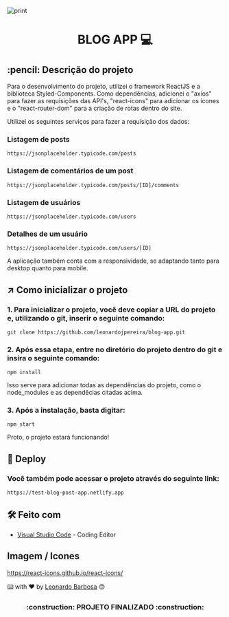 ![print](https://user-images.githubusercontent.com/87662269/227659205-188382fc-3a74-47ef-89e2-a32fc0f6b32f.JPG)

<h1 align="center">
 BLOG APP 💻
</h1>

<h2>
  :pencil: Descrição do projeto
</h2>

<p>
Para o desenvolvimento do projeto, utilizei o framework ReactJS e a biblioteca Styled-Components. Como dependências, adicionei o "axios" para fazer as requisições das API's, "react-icons" para adicionar os ícones e o "react-router-dom" para a criação de rotas dentro do site. 
 
 Utilizei os seguintes serviços para fazer a requisição dos dados:
 
### Listagem de posts
 
```
https://jsonplaceholder.typicode.com/posts
```  
 
### Listagem de comentários de um post
 
```
https://jsonplaceholder.typicode.com/posts/[ID]/comments
```

### Listagem de usuários
 
```
https://jsonplaceholder.typicode.com/users
```
 
### Detalhes de um usuário
 
```
https://jsonplaceholder.typicode.com/users/[ID]
```
 
 
A aplicação também conta com a responsividade, se adaptando tanto para desktop quanto para mobile.
</p>



## ↗️ Como inicializar o projeto

<p>
 
### 1. Para inicializar o projeto, você deve copiar a URL do projeto e, utilizando o git, inserir o seguinte comando:
 
```
git clone https://github.com/leonardojpereira/blog-app.git
```
  
### 2. Após essa etapa, entre no diretório do projeto dentro do git e insira o seguinte comando:
  
```
npm install
```  

Isso serve para adicionar todas as dependências do projeto, como o node_modules e as dependêcias citadas acima.
  
### 3. Após a instalação, basta digitar:
  
```
npm start
```    
  
Proto, o projeto estará funcionando!  
 
</p>



## :link: Deploy

### Você também pode acessar o projeto através do seguinte link:

```
https://test-blog-post-app.netlify.app
```


## 🛠️ Feito com
* [Visual Studio Code](https://code.visualstudio.com) - Coding Editor
 

## Imagem / Icones

https://react-icons.github.io/react-icons/


⌨️ with ❤️ by [Leonardo Barbosa](https://github.com/leonardojpereira) 😊


<h3 align="center">
  :construction: PROJETO FINALIZADO :construction:
</h3>
